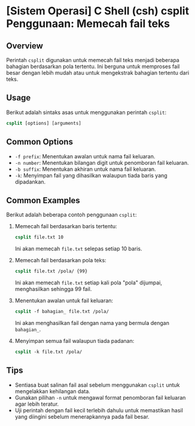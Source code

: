 # [Sistem Operasi] C Shell (csh) csplit Penggunaan: Memecah fail teks

## Overview
Perintah `csplit` digunakan untuk memecah fail teks menjadi beberapa bahagian berdasarkan pola tertentu. Ini berguna untuk memproses fail besar dengan lebih mudah atau untuk mengekstrak bahagian tertentu dari teks.

## Usage
Berikut adalah sintaks asas untuk menggunakan perintah `csplit`:

```csh
csplit [options] [arguments]
```

## Common Options
- `-f prefix`: Menentukan awalan untuk nama fail keluaran.
- `-n number`: Menentukan bilangan digit untuk penomboran fail keluaran.
- `-b suffix`: Menentukan akhiran untuk nama fail keluaran.
- `-k`: Menyimpan fail yang dihasilkan walaupun tiada baris yang dipadankan.

## Common Examples
Berikut adalah beberapa contoh penggunaan `csplit`:

1. Memecah fail berdasarkan baris tertentu:
   ```csh
   csplit file.txt 10
   ```
   Ini akan memecah `file.txt` selepas setiap 10 baris.

2. Memecah fail berdasarkan pola teks:
   ```csh
   csplit file.txt /pola/ {99}
   ```
   Ini akan memecah `file.txt` setiap kali pola "pola" dijumpai, menghasilkan sehingga 99 fail.

3. Menentukan awalan untuk fail keluaran:
   ```csh
   csplit -f bahagian_ file.txt /pola/
   ```
   Ini akan menghasilkan fail dengan nama yang bermula dengan `bahagian_`.

4. Menyimpan semua fail walaupun tiada padanan:
   ```csh
   csplit -k file.txt /pola/
   ```

## Tips
- Sentiasa buat salinan fail asal sebelum menggunakan `csplit` untuk mengelakkan kehilangan data.
- Gunakan pilihan `-n` untuk mengawal format penomboran fail keluaran agar lebih teratur.
- Uji perintah dengan fail kecil terlebih dahulu untuk memastikan hasil yang diingini sebelum menerapkannya pada fail besar.